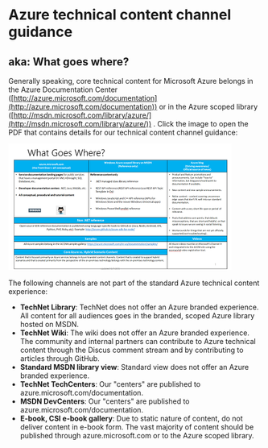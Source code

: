 <properties title="" pageTitle="Azure technical content channel guidance" description="Describes the Microsoft content channels that employees, partners, and community contributors should use for publishing Azure technical content." metaKeywords="" services="" solutions="" documentationCenter="" authors="tysonn" videoId="" scriptId="" manager="carolz" />

<tags ms.service="contributor-guide" ms.devlang="" ms.topic="article" ms.tgt_pltfrm="" ms.workload="" ms.date="01/06/2015" ms.author="tysonn" />

# Azure technical content channel guidance
## aka: What goes where?
Generally speaking, core technical content for Microsoft Azure belongs in the Azure Documentation Center ([http://azure.microsoft.com/documentation](http://azure.microsoft.com/documentation)) or in the Azure scoped library ([http://msdn.microsoft.com/library/azure/](http://msdn.microsoft.com/library/azure/)) . Click the image to open the PDF that contains details for our technical content channel guidance: 

[![](./media/content-channel-guidance/content-channels-small.png)](./media/content-channel-guidance/channel-guidance.pdf?raw=true)

The following channels are not part of the standard Azure technical content experience: 

* **TechNet Library**: TechNet does not offer an Azure branded experience. All content for all audiences goes in the branded, scoped Azure library hosted on MSDN.
* **TechNet Wiki**: The wiki does not offer an Azure branded experience. The community and internal partners can contribute to Azure technical content through the Discus comment stream and by contributing to articles through GitHub.
* **Standard MSDN library view**: Standard view does not offer an Azure branded experience.
* **TechNet TechCenters**: Our "centers" are published to azure.microsoft.com/documentation.
* **MSDN DevCenters**: Our "centers" are published to azure.microsoft.com/documentation.
* **E-book, CSI e-book gallery**: Due to static nature of content, do not deliver content in e-book form. The vast majority of content should be published through azure.microsoft.com or to the Azure scoped library. 

